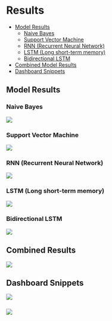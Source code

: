 # Results
* [Model Results](https://github.com/shivanshu1641/investiTweets/blob/main/Results/Readme.md#model-results)
    -  [Naive Bayes ](https://github.com/shivanshu1641/investiTweets/blob/main/Results/Readme.md#naive-bayes)
    -  [Support Vector Machine](https://github.com/shivanshu1641/investiTweets/blob/main/Results/Readme.md#support-vector-machine)
    -  [RNN (Recurrent Neural Network)](https://github.com/shivanshu1641/investiTweets/blob/main/Results/Readme.md#rnn-recurrent-neural-network)
    -  [LSTM (Long short-term memory)](https://github.com/shivanshu1641/investiTweets/blob/main/Results/Readme.md#lstm-long-short-term-memory)
    -  [Bidirectional LSTM](https://github.com/shivanshu1641/investiTweets/blob/main/Results/Readme.md#bidirectional-lstm)
* [Combined Model Results](https://github.com/shivanshu1641/investiTweets/blob/main/Results/Readme.md#combined-results)
* [Dashboard Snippets](https://github.com/shivanshu1641/investiTweets/blob/main/Results/Readme.md#dashboard-snippets)

## Model Results
### Naive Bayes
![](https://github.com/shivanshu1641/investiTweets/blob/main/Results/Figures/NBres.PNG?raw=true)
### Support Vector Machine
![](https://github.com/shivanshu1641/investiTweets/blob/main/Results/Figures/SVMres.PNG?raw=true)
### RNN (Recurrent Neural Network)
![](https://github.com/shivanshu1641/investiTweets/blob/main/Results/Figures/RNNres.PNG?raw=true)
###  LSTM (Long short-term memory)
![](https://github.com/shivanshu1641/investiTweets/blob/main/Results/Figures/LSTMres.PNG?raw=true)
###  Bidirectional LSTM
![](https://github.com/shivanshu1641/investiTweets/blob/main/Results/Figures/BILSTMres.PNG?raw=true)

## Combined Results 
![](https://github.com/shivanshu1641/investiTweets/blob/main/Results/Figures/Combine.PNG?raw=true)

## Dashboard Snippets
![](https://github.com/shivanshu1641/investiTweets/blob/main/Results/Figures/DashBoardres.png?raw=true)
#####
![](https://github.com/shivanshu1641/investiTweets/blob/main/Results/Figures/DashBoardres2.png?raw=true)
